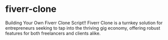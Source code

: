 # fiverr-clone
Building Your Own Fiverr Clone Script!! Fiverr Clone is a turnkey solution for entrepreneurs seeking to tap into the thriving gig economy, offering robust features for both freelancers and clients alike.
